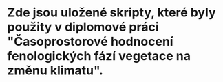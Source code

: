 # Zde jsou uložené skripty, které byly použity v diplomové práci "Časoprostorové hodnocení fenologických fází vegetace na změnu klimatu". 


